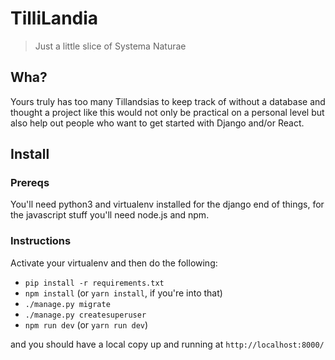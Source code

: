 # TilliLandia

> Just a little slice of Systema Naturae

## Wha?

Yours truly has too many Tillandsias to keep track of without a database and
thought a project like this would not only be practical on a personal level
but also help out people who want to get started with Django and/or React.

## Install

### Prereqs

You'll need python3 and virtualenv installed for the django end of things,
for the javascript stuff you'll need node.js and npm.

### Instructions

Activate your virtualenv and then do the following:

* `pip install -r requirements.txt`
* `npm install` (or `yarn install`, if you're into that)
* `./manage.py migrate`
* `./manage.py createsuperuser`
* `npm run dev` (or `yarn run dev`)

and you should have a local copy up and running at `http://localhost:8000/`
